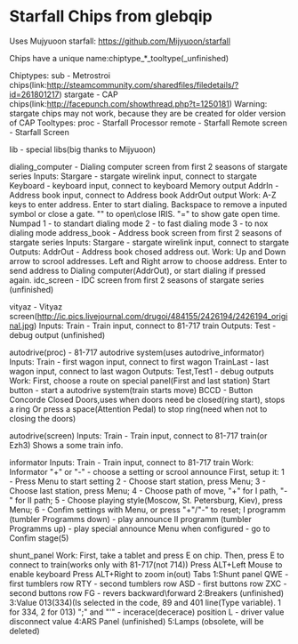 Starfall Chips from glebqip
=============

Uses Mujyuoon starfall:
  https://github.com/Mijyuoon/starfall

Chips have a unique name:chiptype_*_tooltype(_unfinished)

Chiptypes:
  sub - Metrostroi chips(link:http://steamcommunity.com/sharedfiles/filedetails/?id=261801217)
  stargate - CAP chips(link:http://facepunch.com/showthread.php?t=1250181)
  Warning: stargate chips may not work, because they are be created for older version of CAP
Tooltypes:
  proc - Starfall Processor
  remote - Starfall Remote
  screen - Starfall Screen

lib - special libs(big thanks to Mijyuoon)

dialing_computer - Dialing computer screen from first 2 seasons of stargate series
  Inputs:
    Stargare - stargate wirelink input, connect to stargate
    Keyboard - keyboard input, connect to keyboard Memory output
    AddrIn   - Address book input, connect to Address book AddrOut output
  Work:
    A-Z keys to enter address.
    Enter to start dialing.
    Backspace to remove a inputed symbol or close a gate.
    "\" to open\close IRIS.
    "=" to show gate open time.
    Numpad
      1 - to standart dialing mode
      2 - to fast dialing mode
      3 - to nox dialing mode
address_book - Address book screen from first 2 seasons of stargate series
  Inputs:
    Stargare - stargate wirelink input, connect to stargate
  Outputs:
    AddrOut  - Address book chosed address out.
  Work:
    Up and Down arrow to scrool addresses.
    Left and Right arrow to choose address.
    Enter to send address to Dialing computer(AddrOut), or start dialing if pressed again.
idc_screen - IDC screen from first 2 seasons of stargate series
  (unfinished)

vityaz - Vityaz screen(http://ic.pics.livejournal.com/drugoi/484155/2426194/2426194_original.jpg)
  Inputs:
    Train - Train input, connect to 81-717 train
  Outputs:
    Test  - debug output
  (unfinished)

autodrive(proc) - 81-717 autodrive system(uses autodrive_informator)
  Inputs:
    Train     - first wagon input, connect to first wagon
    TrainLast - last wagon input, connect to last wagon
  Outputs:
    Test,Test1 - debug outputs
  Work:
    First, choose a route on special panel(First and last station)
    Start button - start a autodrive system(train starts move)
    BCCD - Button Concorde Closed Doors,uses when doors need be closed(ring start), stops a ring
    Or press a space(Attention Pedal) to stop ring(need when not to closing the doors)

autodrive(screen)
  Inputs:
    Train - Train input, connect to 81-717 train(or Ezh3)
  Shows a some train info.

informator
  Inputs:
    Train - Train input, connect to 81-717 train
  Work:
    Informator "+" or "-" - choose a setting or scrool announce
    First, setup it:
      1 - Press Menu to start setting
      2 - Choose start station, press Menu;
      3 - Choose last station, press Menu;
      4 - Choose path of move, "+" for I path, "-" for II path;
      5 - Choose playing style(Moscow, St. Petersburg, Kiev), press Menu;
      6 - Confim settings with Menu, or press "+"/"-" to reset;
    I programm (tumbler Programms down) - play announce
    II programm (tumbler Programms up)  - play special announce
    Menu when configured - go to Confim stage(5)

shunt_panel
  Work:
    First, take a tablet and press E on chip.
    Then, press E to connect to train(works only with 81-717(not 714))
    Press ALT+Left Mouse to enable keyboard
    Press ALT+Right to zoom in(out)
    Tabs
      1:Shunt panel
        QWE - first tumblers row
        RTY - second tumblers row
        ASD - first buttons row
        ZXC - second buttons row
        FG  - revers backward\forward
      2:Breakers
        (unfinished)
      3:Value 013(334)(Is selected in the code, 89 and 401 line(Type variable). 1 for 334, 2 for 013)
        ";" and "'" - incerace(decerace) position
        L           - driver value disconnect value
      4:ARS Panel
        (unfinished)
      5:Lamps
        (obsolete, will be deleted)

